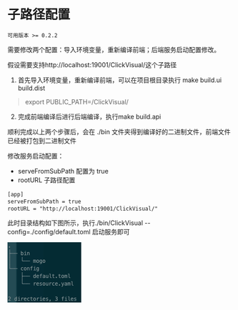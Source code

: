 # 子路径配置

`可用版本 >= 0.2.2`

需要修改两个配置：导入环境变量，重新编译前端；后端服务启动配置修改。

假设需要支持http://localhost:19001/ClickVisual/这个子路径

1. 首先导入环境变量，重新编译前端，可以在项目根目录执行 make build.ui build.dist

> export PUBLIC_PATH=/ClickVisual/

2. 完成前端编译后进行后端编译，执行make build.api

顺利完成以上两个步骤后，会在 ./bin 文件夹得到编译好的二进制文件，前端文件已经被打包到二进制文件



修改服务启动配置：
- serveFromSubPath 配置为 true
- rootURL 子路径配置

``` 
[app]
serveFromSubPath = true
rootURL = "http://localhost:19001/ClickVisual/"
```

此时目录结构如下图所示，执行./bin/ClickVisual --config=./config/default.toml 启动服务即可

![img.png](../../images/config-tree.png)